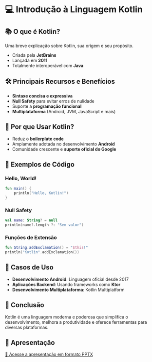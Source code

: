 # 💻 **Introdução à Linguagem Kotlin**

## 📚 **O que é Kotlin?**
Uma breve explicação sobre Kotlin, sua origem e seu propósito.  
- Criada pela **JetBrains**  
- Lançada em **2011**  
- Totalmente interoperável com **Java**  

## 🛠️ **Principais Recursos e Benefícios**
- **Sintaxe concisa e expressiva**  
- **Null Safety** para evitar erros de nulidade  
- Suporte a **programação funcional**  
- **Multiplataforma** (Android, JVM, JavaScript e mais)  

## 🤔 **Por que Usar Kotlin?**
- Reduz o **boilerplate code**  
- Amplamente adotada no desenvolvimento **Android**  
- Comunidade crescente e **suporte oficial do Google**  

## 🧩 **Exemplos de Código**
### **Hello, World!**
```kotlin
fun main() {  
    println("Hello, Kotlin!")  
}
```

### **Null Safety**
```kotlin
val name: String? = null  
println(name?.length ?: "Sem valor")
```

### **Funções de Extensão**
```kotlin
fun String.addExclamation() = "$this!"  
println("Kotlin".addExclamation())
```

## 🚀 **Casos de Uso**
- **Desenvolvimento Android**: Linguagem oficial desde 2017  
- **Aplicações Backend**: Usando frameworks como **Ktor**  
- **Desenvolvimento Multiplataforma**: Kotlin Multiplatform  

## 🌟 **Conclusão**
Kotlin é uma linguagem moderna e poderosa que simplifica o desenvolvimento, melhora a produtividade e oferece ferramentas para diversas plataformas.  

## 📎 **Apresentação**
[📂 Acesse a apresentação em formato PPTX](https://gamma.app/docs/Introducao-a-linguagem-Kotlin-0lcxqxfimgpv4u7?mode=doc)
